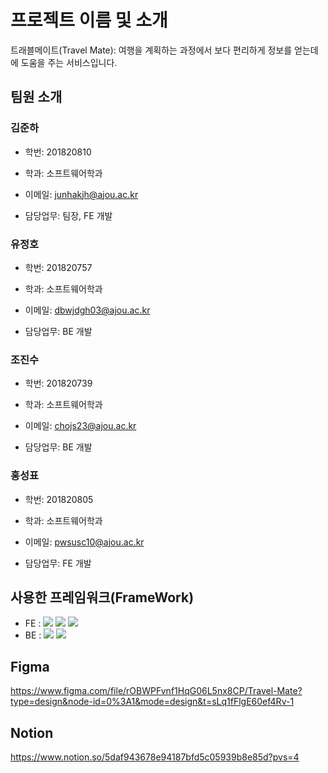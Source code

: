 # 프로젝트 이름 및 소개

트래블메이트(Travel Mate): 여행을 계획하는 과정에서 보다 편리하게 정보를 얻는데에 도움을 주는 서비스입니다.

## 팀원 소개

### 김준하

- 학번: 201820810

- 학과: 소프트웨어학과

- 이메일: junhakjh@ajou.ac.kr

- 담당업무: 팀장, FE 개발

### 유정호

- 학번: 201820757

- 학과: 소프트웨어학과

- 이메일: dbwjdgh03@ajou.ac.kr

- 담당업무: BE 개발

### 조진수

- 학번: 201820739

- 학과: 소프트웨어학과

- 이메일: chojs23@ajou.ac.kr

- 담당업무: BE 개발

### 홍성표

- 학번: 201820805

- 학과: 소프트웨어학과

- 이메일: pwsusc10@ajou.ac.kr

- 담당업무: FE 개발

## 사용한 프레임워크(FrameWork)

- FE : <img src="https://img.shields.io/badge/React-61DAFB?style=flat-square&logo=React&logoColor=white"/> <img src="https://img.shields.io/badge/TypeScript-3178C6?style=flat-square&logo=TypeScript&logoColor=white"/> <img src="https://img.shields.io/badge/nextdotjs-000000?style=for-the-badge&logo=NEXT.JS&logoColor=white"/>
- BE : <img src="https://img.shields.io/badge/node.js-339933?style=flat-square&logo=node.js&logoColor=white"/> <img src="https://img.shields.io/badge/mySQL-4479A1?style=flat-square&logo=mySQL&logoColor=white"/>

## Figma

<a href="https://www.figma.com/file/rOBWPFvnf1HqG06L5nx8CP/Travel-Mate?type=design&node-id=0%3A1&mode=design&t=sLq1fFlgE60ef4Rv-1">
    https://www.figma.com/file/rOBWPFvnf1HqG06L5nx8CP/Travel-Mate?type=design&node-id=0%3A1&mode=design&t=sLq1fFlgE60ef4Rv-1
</a>

## Notion

<a href="https://www.notion.so/5daf943678e94187bfd5c05939b8e85d?pvs=4">
    https://www.notion.so/5daf943678e94187bfd5c05939b8e85d?pvs=4
</a>
